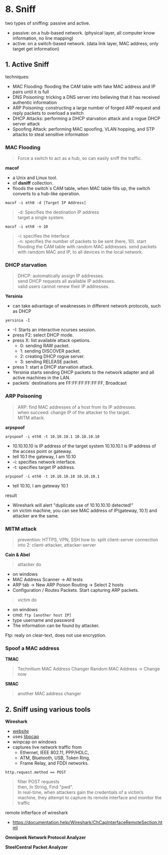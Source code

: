 # 8. Sniff
  two types of sniffing: passive and active.
  - passive: on a hub-based network. (physical layer, all computer know information, no line mapping)
  - active: on a switch-based network. (data link layer, MAC address, only target get information)


## 1. Active Sniff
  techniques:
  - MAC Flooding: flooding the CAM table with fake MAC address and IP pairs until it is full
  - DNS Poisoning: tricking a DNS server into believing that it has received authentic information
  - ARP Poisoning: constructing a large number of forged ARP request and reply packets to overload a switch
  - DHCP Attacks: performing a DHCP starvation attack and a rogue DHCP server attack
  - Spoofing Attack: performing MAC spoofing, VLAN hopping, and STP attacks to steal sensitive information

### MAC Flooding
  > Force a switch to act as a hub, so can easily sniff the traffic.
  
  **macof**
  - a Unix and Linux tool.
  - of **dsniff** collection.
  - floods the switch`s CAM table, when MAC table fills up, the switch converts to a hub-like operation.
  
  ``` macof -i eth0 -d [Target IP Address] ```
  > -d: Specifies the destination IP address\
  > target a single system.
  
  ``` macof -i eth0 -n 10  ```
  > -i: specifies the interface\
  > -n: specifies the number of packets to be sent (here, 10).
  > start flooding the CAM table with random MAC addresses.
  > send packets with ramdom MAC and IP, to all devices in the local network.
  
### DHCP starvation
  > DHCP: automatically assign IP addresses.\
  > send DHCP requests all available IP addresses.\
  > valid users cannot renew their IP addresses.

  **Yersinia**
  - can take advantage of weaknesses in different network protocols, such as DHCP
  
  ``` yersinia -I ```
  - -I: Starts an interactive ncurses session.
  - press F2: select DHCP mode.
  - press X: list available attack opetions.
    - 0: sending RAW packet.
    - 1: sending DISCOVER packet.
    - 2: creating DHCP rogue server.
    - 3: sending RELEASE packet.
  - press 1: start a DHCP starvation attack.
  - Yersinia starts sending DHCP packets to the network adapter and all active machines in the LAN.
  - packets` destinations are FF:FF:FF:FF:FF:FF, Broadcast

### ARP Poisoning
  > ARP: find MAC addresses of a host from its IP addresses.\
  > when succeed: change IP of the attacker to the target.\
  > MITM attack.

  **arpspoof**
  
  ``` arpspoof -i eth0 -t 10.10.10.1 10.10.10.10 ```
  - 10.10.10.10 is IP address of the target system 10.10.10.1 is IP address of the access point or gateway.
  - tell 10.1 the gateway, I am 10.10
  - -i: specifies network interface.
  - -t: specifies target IP address.
  
  ``` arpspoof -i eth0 -t 10.10.10.10 10.10.10.1 ```
  - tell 10.10, I am gateway 10.1

  result
  - Wireshark will alert "duplicate use of 10.10.10.10 detected!"
  - on victim machine, you can see MAC address of IP(gateway, 10.1) and attacker are the same.
  
### MITM attack
  > prevention: HTTPS, VPN, SSH
  > how to: split client-server connection into 2: client-attacker, attacker-server
  
  **Cain & Abel**
  > attacker do
  - on windows
  - MAC Address Scanner -> All tests
  - ARP tab -> New ARP Poison Routing -> Select 2 hosts
  - Configuration / Routes Packets. Start capturing ARP packets.
  
  > victim do
  - on windows
  - cmd: ``` ftp [another host IP] ```
  - type username and password
  - The information can be found by attacker.
  
  Ftp: realy on clear-text, does not use encryption.
  
### Spoof a MAC address
  **TMAC**
  > Technitium MAC Address Changer
  > Random MAC Address -> Change now
  
  **SMAC**
  > another MAC address changer

## 2. Sniff using various tools
  
  **Wireshark**
  - [website](https://www.wireshark.org/)
  - uses [libpcap](http://www.tcpdump.org/)
  - winpcap on windows
  - captures live network traffic from 
    - Ethernet, IEEE 802.11, PPP/HDLC, 
    - ATM, Bluetooth, USB, Token Ring, 
    - Frame Relay, and FDDI networks.
     
  ``` http.request.method == POST ```
  > filter POST requests\
  > then, In String, Find "pwd".\
  > In real-time, when attackers gain the credentials of a victim’s machine, they attempt to capture its remote interface and monitor the traffic

  remote infterface of wireshark
  - https://documentation.help/Wireshark/ChCapInterfaceRemoteSection.html

  **Omnipeek Network Protocol Analyzer**
  
  **SteelCentral Packet Analyzer**
  
  
